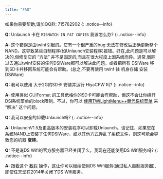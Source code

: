```yaml
---
title: "FAQ"
---
```


如果你需要帮助,请加QQ群: 715782902
{: .notice--info}

<a name="faq_fatmismatch" />**Q:** Unlaunch 卡在 `MISMATCH IN FAT COPIES` 我该怎么办?
{: .notice--info}

**A:** 这个错误是由twlnf引起的。它有一个很严重的bug:无法在修改后正确更新整个NAND。这导致某些自制程序(如Unlaunch安装程序)报错。好在,此问题是可以解决的,但修复它的 “方法” 并不是固定的,而且在很大程度上因系统而异。通常,删除过去通过twlnf安装的任何DSiWare都可以解决此问题。或者把所有 DSiWare 移到SD卡并移回系统可能会有帮助。(总之,不要再使用 twlnf 往 机身存储 安装 DSiWare)

<a name="faq_2gbsd" />**Q:** 我可以使用 大于2G的SD卡 安装并运行 HiyaCFW 吗?
{: .notice--info}

**A:** 使用类似 [GUIFormat](/assets/files/guiformat.zip) 的工具低格你的SD卡可能会有帮助，但这不会让你绕开DSi系统菜单的block限制。不过，你可以 [使用TWiLightMenu++替代系统菜单](installing-twilight-menu++) 来 “解决” 这个问题。

<a name="faq_uninstall" />**Q:** 我可以安全的卸载Unlaunch吗?
{: .notice--info}

**A:** UnlaunchV1.5及更高版本的安装程序可以卸载Unlaunch。请记住，如果您在系统NAND上安装了任何DSiWare，或以其他方式弄乱了系统文件，则这可能会导致您的机器 **变砖**。

<a name="faq_wifi" />**Q:** 不是说DS Wifi的官方服务器已经关闭了么，我现在还能使用DS Wifi服务吗?
{: .notice--info}

**A:** 跟着这个 [教程](https://gist.github.com/jaames/5e1c0fcea96a3e47f888526d28531720) 操作，这让你可以继续使用DS Wifi服务(通过私人自制服务器),即使任天堂在2014年关闭了DS Wifi服务。
